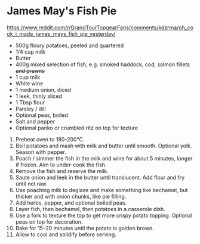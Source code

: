 # James May's Fish Pie

https://www.reddit.com/r/GrandTourTopgearFans/comments/kdzrma/oh_cook_i_made_james_mays_fish_pie_yesterday/

[//]: # (todo: https://thehappyfoodie.co.uk/recipes/luxury-smoked-fish-pie/)

* 500g floury potatoes, peeled and quartered
* 1/4 cup milk
* Butter
* 400g mixed selection of fish, e.g. smoked haddock, cod, salmon fillets ~~and prawns~~
* 1 cup milk
* White wine
* 1 medium onion, diced
* 1 leek, thinly sliced
* 1 Tbsp flour
* Parsley / dill
* Optional peas, boiled
* Salt and pepper
* Optional panko or crumbled ritz on top for texture

1. Preheat oven to 180-200°C.
2. Boil potatoes and mash with milk and butter until smooth. Optional yolk. Season with pepper.
3. Poach / simmer the fish in the milk and wine for about 5 minutes, longer if frozen. Aim to under-cook the fish.
4. Remove the fish and reserve the milk.
5. Saute onion and leek in the butter until translucent. Add flour and fry until not raw.
6. Use poaching milk to deglaze and make something like bechamel, but thicker and with onion chunks, like pie filling.
7. Add herbs, pepper, and optional boiled peas.
8. Layer fish, then bechamel, then potatoes in a casserole dish.
9. Use a fork to texture the top to get more crispy potato topping. Optional peas on top for decoration.
10. Bake for 15–20 minutes until the potato is golden brown.
11. Allow to cool and solidify before serving.